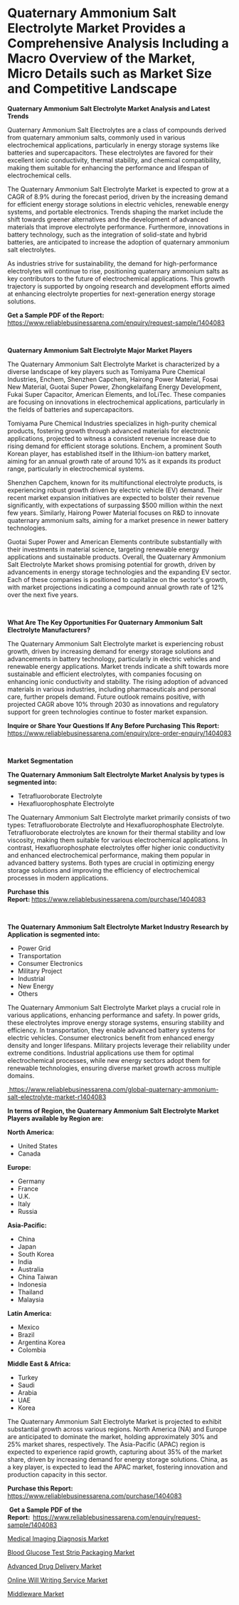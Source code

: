 <p><h1>Quaternary Ammonium Salt Electrolyte Market Provides a Comprehensive Analysis Including a Macro Overview of the Market, Micro Details such as Market Size and Competitive Landscape</h1></p><p><strong>Quaternary Ammonium Salt Electrolyte Market Analysis and Latest Trends</strong></p>
<p><p>Quaternary Ammonium Salt Electrolytes are a class of compounds derived from quaternary ammonium salts, commonly used in various electrochemical applications, particularly in energy storage systems like batteries and supercapacitors. These electrolytes are favored for their excellent ionic conductivity, thermal stability, and chemical compatibility, making them suitable for enhancing the performance and lifespan of electrochemical cells.</p><p>The Quaternary Ammonium Salt Electrolyte Market is expected to grow at a CAGR of 8.9% during the forecast period, driven by the increasing demand for efficient energy storage solutions in electric vehicles, renewable energy systems, and portable electronics. Trends shaping the market include the shift towards greener alternatives and the development of advanced materials that improve electrolyte performance. Furthermore, innovations in battery technology, such as the integration of solid-state and hybrid batteries, are anticipated to increase the adoption of quaternary ammonium salt electrolytes. </p><p>As industries strive for sustainability, the demand for high-performance electrolytes will continue to rise, positioning quaternary ammonium salts as key contributors to the future of electrochemical applications. This growth trajectory is supported by ongoing research and development efforts aimed at enhancing electrolyte properties for next-generation energy storage solutions.</p></p>
<p><strong>Get a Sample PDF of the Report:&nbsp;</strong> <a href="https://www.reliablebusinessarena.com/enquiry/request-sample/1404083?utm_campaign=1580&utm_medium=2&utm_source=Github&utm_content=ia&utm_term=23102024&utm_id=quaternary-ammonium-salt-electrolyte">https://www.reliablebusinessarena.com/enquiry/request-sample/1404083</a></p>
<p>&nbsp;</p>
<p><strong>Quaternary Ammonium Salt Electrolyte Major Market Players</strong></p>
<p><p>The Quaternary Ammonium Salt Electrolyte Market is characterized by a diverse landscape of key players such as Tomiyama Pure Chemical Industries, Enchem, Shenzhen Capchem, Hairong Power Material, Fosai New Material, Guotai Super Power, Zhongkelaifang Energy Development, Fukai Super Capacitor, American Elements, and IoLiTec. These companies are focusing on innovations in electrochemical applications, particularly in the fields of batteries and supercapacitors.</p><p>Tomiyama Pure Chemical Industries specializes in high-purity chemical products, fostering growth through advanced materials for electronic applications, projected to witness a consistent revenue increase due to rising demand for efficient storage solutions. Enchem, a prominent South Korean player, has established itself in the lithium-ion battery market, aiming for an annual growth rate of around 10% as it expands its product range, particularly in electrochemical systems.</p><p>Shenzhen Capchem, known for its multifunctional electrolyte products, is experiencing robust growth driven by electric vehicle (EV) demand. Their recent market expansion initiatives are expected to bolster their revenue significantly, with expectations of surpassing $500 million within the next few years. Similarly, Hairong Power Material focuses on R&D to innovate quaternary ammonium salts, aiming for a market presence in newer battery technologies.</p><p>Guotai Super Power and American Elements contribute substantially with their investments in material science, targeting renewable energy applications and sustainable products. Overall, the Quaternary Ammonium Salt Electrolyte Market shows promising potential for growth, driven by advancements in energy storage technologies and the expanding EV sector. Each of these companies is positioned to capitalize on the sector's growth, with market projections indicating a compound annual growth rate of 12% over the next five years.</p></p>
<p>&nbsp;</p>
<p><strong>What Are The Key Opportunities For Quaternary Ammonium Salt Electrolyte Manufacturers?</strong></p>
<p><p>The Quaternary Ammonium Salt Electrolyte market is experiencing robust growth, driven by increasing demand for energy storage solutions and advancements in battery technology, particularly in electric vehicles and renewable energy applications. Market trends indicate a shift towards more sustainable and efficient electrolytes, with companies focusing on enhancing ionic conductivity and stability. The rising adoption of advanced materials in various industries, including pharmaceuticals and personal care, further propels demand. Future outlook remains positive, with projected CAGR above 10% through 2030 as innovations and regulatory support for green technologies continue to foster market expansion.</p></p>
<p><strong>Inquire or Share Your Questions If Any Before Purchasing This Report:</strong> <a href="https://www.reliablebusinessarena.com/enquiry/pre-order-enquiry/1404083?utm_campaign=1580&utm_medium=2&utm_source=Github&utm_content=ia&utm_term=23102024&utm_id=quaternary-ammonium-salt-electrolyte">https://www.reliablebusinessarena.com/enquiry/pre-order-enquiry/1404083</a></p>
<p>&nbsp;</p>
<p><strong>Market Segmentation</strong></p>
<p><strong>The Quaternary Ammonium Salt Electrolyte Market Analysis by types is segmented into:</strong></p>
<p><ul><li>Tetrafluoroborate Electrolyte</li><li>Hexafluorophosphate Electrolyte</li></ul></p>
<p><p>The Quaternary Ammonium Salt Electrolyte market primarily consists of two types: Tetrafluoroborate Electrolyte and Hexafluorophosphate Electrolyte. Tetrafluoroborate electrolytes are known for their thermal stability and low viscosity, making them suitable for various electrochemical applications. In contrast, Hexafluorophosphate electrolytes offer higher ionic conductivity and enhanced electrochemical performance, making them popular in advanced battery systems. Both types are crucial in optimizing energy storage solutions and improving the efficiency of electrochemical processes in modern applications.</p></p>
<p><strong>Purchase this Report:&nbsp;</strong><a href="https://www.reliablebusinessarena.com/purchase/1404083?utm_campaign=1580&utm_medium=2&utm_source=Github&utm_content=ia&utm_term=23102024&utm_id=quaternary-ammonium-salt-electrolyte">https://www.reliablebusinessarena.com/purchase/1404083</a></p>
<p>&nbsp;</p>
<p><strong>The Quaternary Ammonium Salt Electrolyte Market Industry Research by Application is segmented into:</strong></p>
<p><ul><li>Power Grid</li><li>Transportation</li><li>Consumer Electronics</li><li>Military Project</li><li>Industrial</li><li>New Energy</li><li>Others</li></ul></p>
<p><p>The Quaternary Ammonium Salt Electrolyte Market plays a crucial role in various applications, enhancing performance and safety. In power grids, these electrolytes improve energy storage systems, ensuring stability and efficiency. In transportation, they enable advanced battery systems for electric vehicles. Consumer electronics benefit from enhanced energy density and longer lifespans. Military projects leverage their reliability under extreme conditions. Industrial applications use them for optimal electrochemical processes, while new energy sectors adopt them for renewable technologies, ensuring diverse market growth across multiple domains.</p></p>
<p><a href="https://www.reliablebusinessarena.com/global-quaternary-ammonium-salt-electrolyte-market-r1404083?utm_campaign=1580&utm_medium=2&utm_source=Github&utm_content=ia&utm_term=23102024&utm_id=quaternary-ammonium-salt-electrolyte">&nbsp;https://www.reliablebusinessarena.com/global-quaternary-ammonium-salt-electrolyte-market-r1404083</a></p>
<p><strong>In terms of Region, the Quaternary Ammonium Salt Electrolyte Market Players available by Region are:</strong></p>
<p>
    <p> <strong> North America: </strong>
        <ul>
            <li>United States</li>
            <li>Canada</li>
        </ul>
        </p> 
    <p> <strong> Europe: </strong>
        <ul>
            <li>Germany</li>
            <li>France</li>
            <li>U.K.</li>
            <li>Italy</li>
            <li>Russia</li>
        </ul>
        </p> 
    <p> <strong> Asia-Pacific: </strong>
        <ul>
            <li>China</li>
            <li>Japan</li>
            <li>South Korea</li>
            <li>India</li>
            <li>Australia</li>
            <li>China Taiwan</li>
            <li>Indonesia</li>
            <li>Thailand</li>
            <li>Malaysia</li>
        </ul>
        </p> 
    <p> <strong> Latin America: </strong>
        <ul>
            <li>Mexico</li>
            <li>Brazil</li>
            <li>Argentina Korea</li>
            <li>Colombia</li>
        </ul>
        </p> 
    <p> <strong> Middle East & Africa: </strong>
        <ul>
            <li>Turkey</li>
            <li>Saudi</li>
            <li>Arabia</li>
            <li>UAE</li>
            <li>Korea</li>
        </ul>
    </p>
    </p>
<p><p>The Quaternary Ammonium Salt Electrolyte Market is projected to exhibit substantial growth across various regions. North America (NA) and Europe are anticipated to dominate the market, holding approximately 30% and 25% market shares, respectively. The Asia-Pacific (APAC) region is expected to experience rapid growth, capturing about 35% of the market share, driven by increasing demand for energy storage solutions. China, as a key player, is expected to lead the APAC market, fostering innovation and production capacity in this sector.</p></p>
<p><strong>Purchase this Report: </strong><a href="https://www.reliablebusinessarena.com/purchase/1404083?utm_campaign=1580&utm_medium=2&utm_source=Github&utm_content=ia&utm_term=23102024&utm_id=quaternary-ammonium-salt-electrolyte">https://www.reliablebusinessarena.com/purchase/1404083</a></p>
<p>&nbsp;<strong>Get a Sample PDF of the Report:&nbsp;&nbsp;</strong><a href="https://www.reliablebusinessarena.com/enquiry/request-sample/1404083?utm_campaign=1580&utm_medium=2&utm_source=Github&utm_content=ia&utm_term=23102024&utm_id=quaternary-ammonium-salt-electrolyte">https://www.reliablebusinessarena.com/enquiry/request-sample/1404083</a></p>
<p><strong></strong></p>
<p><p><a href="https://www.linkedin.com/pulse/global-medical-imaging-diagnosis-market-landscape-future-e5tsc?utm_campaign=1580&utm_medium=2&utm_source=Github&utm_content=ia&utm_term=23102024&utm_id=quaternary-ammonium-salt-electrolyte">Medical Imaging Diagnosis Market</a></p><p><a href="https://www.linkedin.com/pulse/blood-glucose-test-strip-packaging-market-global-regional-oj38c?utm_campaign=1580&utm_medium=2&utm_source=Github&utm_content=ia&utm_term=23102024&utm_id=quaternary-ammonium-salt-electrolyte">Blood Glucose Test Strip Packaging Market</a></p><p><a href="https://www.linkedin.com/pulse/global-advanced-drug-delivery-market-forecast-2024--sjguc?utm_campaign=1580&utm_medium=2&utm_source=Github&utm_content=ia&utm_term=23102024&utm_id=quaternary-ammonium-salt-electrolyte">Advanced Drug Delivery Market</a></p><p><a href="https://www.linkedin.com/pulse/online-writing-service-landscape-product-spectrum-market-trajectories-pzdfc?utm_campaign=1580&utm_medium=2&utm_source=Github&utm_content=ia&utm_term=23102024&utm_id=quaternary-ammonium-salt-electrolyte">Online Will Writing Service Market</a></p><p><a href="https://www.linkedin.com/pulse/driving-forces-global-middleware-market-trends-applications-hjtbc?utm_campaign=1580&utm_medium=2&utm_source=Github&utm_content=ia&utm_term=23102024&utm_id=quaternary-ammonium-salt-electrolyte">Middleware Market</a></p></p>
